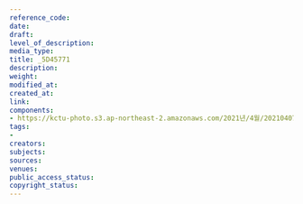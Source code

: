 ```yaml
---
reference_code: 
date: 
draft: 
level_of_description: 
media_type: 
title: _5D45771
description: 
weight: 
modified_at: 
created_at: 
link: 
components:
- https://kctu-photo.s3.ap-northeast-2.amazonaws.com/2021년/4월/20210407_청년.청소년+노동교육+강사단+워크숍/_5D45771.jpg
tags:
- 
creators: 
subjects: 
sources: 
venues: 
public_access_status: 
copyright_status: 
---
```

